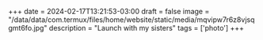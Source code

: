 +++
date = 2024-02-17T13:21:53-03:00
draft = false
image = "/data/data/com.termux/files/home/website/static/media/mqvipw7r6z8vjsqgmt6fo.jpg"
description = "Launch with my sisters"
tags = ['photo']
+++
